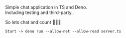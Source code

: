 Simple chat application in TS and Deno.  
Including testing and third-party..  
  
  So lets chat and count 🐪🐪🐪 
```
Start -> deno run --allow-net --allow-read server.ts
```
